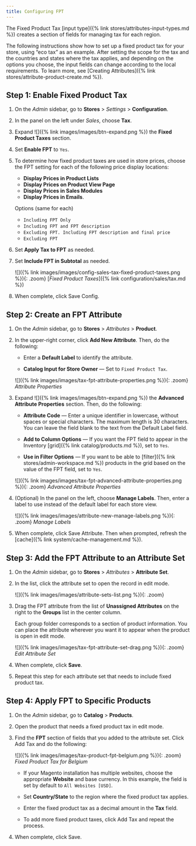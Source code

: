 ```yaml
---
title: Configuring FPT
---
```


The Fixed Product Tax [input type]({% link stores/attributes-input-types.md %}) creates a section of fields for managing tax for each region.

The following instructions show how to set up a fixed product tax for your store, using “eco tax” as an example. After setting the scope for the tax and the countries and states where the tax applies, and depending on the options you choose, the input fields can change according to the local requirements. To learn more, see [Creating Attributes]({% link stores/attribute-product-create.md %}).

## Step 1: Enable Fixed Product Tax

1. On the _Admin_ sidebar, go to **Stores** > _Settings_ > **Configuration**.

1. In the panel on the left under _Sales_, choose **Tax**.

1. Expand ![]({% link images/images/btn-expand.png %}) the **Fixed Product Taxes** section.

1. Set **Enable FPT** to `Yes`.

1. To determine how fixed product taxes are used in store prices, choose the FPT setting for each of the following price display locations:

   - **Display Prices in Product Lists**
   - **Display Prices on Product View Page**
   - **Display Prices in Sales Modules**
   - **Display Prices in Emails**.

    Options (same for each)

     - `Including FPT Only`
     - `Including FPT and FPT description`
     - `Excluding FPT. Including FPT description and final price`
     - `Excluding FPT`

1. Set **Apply Tax to FPT** as needed.

1. Set **Include FPT in Subtotal** as needed.

    ![]({% link images/images/config-sales-tax-fixed-product-taxes.png %}){: .zoom}
    [_Fixed Product Taxes_]({% link configuration/sales/tax.md %})

1. When complete, click <span class="btn">Save Config</span>.

## Step 2: Create an FPT Attribute

1. On the _Admin_ sidebar, go to **Stores** > _Attributes_ > **Product**.

1. In the upper-right corner, click **Add New Attribute**. Then, do the following:

   - Enter a **Default Label** to identify the attribute.

   - **Catalog Input for Store Owner** — Set to `Fixed Product Tax`.

    ![]({% link images/images/tax-fpt-attribute-properties.png %}){: .zoom}
    _Attribute Properties_

1. Expand ![]({% link images/images/btn-expand.png %}) the **Advanced Attribute Properties** section. Then, do the following:

   - **Attribute Code** — Enter a unique identifier in lowercase, without spaces or special characters. The maximum length is 30 characters. You can leave the field blank to the text from the Default Label field.

   - **Add to Column Options** — If you want the FPT field to appear in the Inventory [grid]({% link catalog/products.md %}), set to `Yes`.

   - **Use in Filter Options** — If you want to be able to [filter]({% link stores/admin-workspace.md %}) products in the grid based on the value of the FPT field, set to `Yes`.

    ![]({% link images/images/tax-fpt-advanced-attribute-properties.png %}){: .zoom}
    _Advanced Attribute Properties_

1. (Optional) In the panel on the left, choose **Manage Labels**. Then, enter a label to use instead of the default label for each store view.

    ![]({% link images/images/attribute-new-manage-labels.png %}){: .zoom}
    _Manage Labels_

1. When complete, click <span class="btn">Save Attribute</span>. Then when prompted, refresh the [cache]({% link system/cache-management.md %}).

## Step 3: Add the FPT Attribute to an Attribute Set

1. On the _Admin_ sidebar, go to **Stores** > _Attributes_ > **Attribute Set**.

1. In the list, click the attribute set to open the record in edit mode.

    ![]({% link images/images/attribute-sets-list.png %}){: .zoom}

1. Drag the FPT attribute from the list of **Unassigned Attributes** on the right to the **Groups** list in the center column.

    Each group folder corresponds to a section of product information. You can place the attribute wherever you want it to appear when the product is open in edit mode.

    ![]({% link images/images/tax-fpt-attribute-set-drag.png %}){: .zoom}
    _Edit Attribute Set_

1. When complete, click **Save**.

1. Repeat this step for each attribute set that needs to include fixed product tax.

## Step 4: Apply FPT to Specific Products

1. On the _Admin_ sidebar, go to **Catalog** > **Products**.

1. Open the product that needs a fixed product tax in edit mode.

1. Find the **FPT** section of fields that you added to the attribute set. Click <span class="btn">Add Tax</span> and do the following:

    ![]({% link images/images/tax-product-fpt-belgium.png %}){: .zoom}
    _Fixed Product Tax for Belgium_

   - If your Magento installation has multiple websites, choose the appropriate **Website** and base currency. In this example, the field is set by default to `All Websites [USD]`.

   - Set **Country/State** to the region where the fixed product tax applies.

   - Enter the fixed product tax as a decimal amount in the **Tax** field.

   - To add more fixed product taxes, click <span class="btn">Add Tax</span> and repeat the process.

1. When complete, click <span class="btn">Save</span>.
